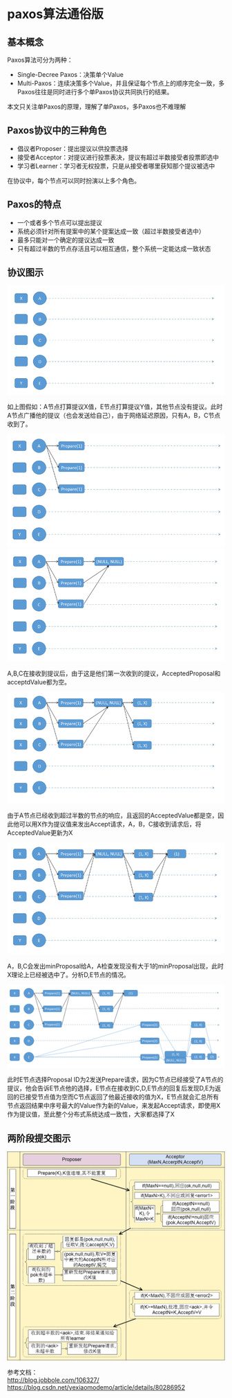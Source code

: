 # paxos算法通俗版
## 基本概念
Paxos算法可分为两种：
* Single-Decree Paxos：决策单个Value
* Multi-Paxos：连续决策多个Value，并且保证每个节点上的顺序完全一致，多Paxos往往是同时进行多个单Paxos协议共同执行的结果。

本文只关注单Paxos的原理，理解了单Paxos，多Paxos也不难理解

## Paxos协议中的三种角色
* 倡议者Proposer：提出提议以供投票选择
* 接受者Acceptor：对提议进行投票表决，提议有超过半数接受者投票即选中
* 学习者Learner：学习者无权投票，只是从接受者哪里获知那个提议被选中

在协议中，每个节点可以同时扮演以上多个角色。

## Paxos的特点
* 一个或者多个节点可以提出提议
* 系统必须针对所有提案中的某个提案达成一致（超过半数接受者选中）
* 最多只能对一个确定的提议达成一致
* 只有超过半数的节点存活且可以相互通信，整个系统一定能达成一致状态

## 协议图示

![](./source/paxos_201.png)

如上图假如：A节点打算提议X值，E节点打算提议Y值，其他节点没有提议。此时A节点广播他的提议（也会发送给自己），由于网络延迟原因，只有A，B，C节点收到了。

![](./source/paxos_202.png)  
![](./source/paxos_203.png)  

A,B,C在接收到提议后，由于这是他们第一次收到的提议，AcceptedProposal和acceptdValue都为空。

![](./source/paxos_204.png)  

由于A节点已经收到超过半数的节点的响应，且返回的AcceptedValue都是空，因此他可以用X作为提议值来发出Accept请求，A，B，C接收到请求后，将AcceptedValue更新为X

![](./source/paxos_205.png)

A，B,C会发出minProposal给A，A检查发现没有大于1的minProposal出现，此时X理论上已经被选中了。分析D,E节点的情况。

![](./source/paxos_206.png)

此时E节点选择Proposal ID为2发送Prepare请求，因为C节点已经接受了A节点的提议，他会告诉E节点他的选择，E节点在接收到C,D,E节点的回复后发现D,E为返回的已接受节点值为空而C节点返回了他最近接收的值为X，E节点就会汇总所有节点返回结果中序号最大的Value作为新的Value，来发起Accept请求，即使用X作为提议值，至此整个分布式系统达成一致性，大家都选择了X

## 两阶段提交图示

![](./source/paxos_207.png)


参考文档：  
http://blog.jobbole.com/106327/  
https://blog.csdn.net/yexiaomodemo/article/details/80286952